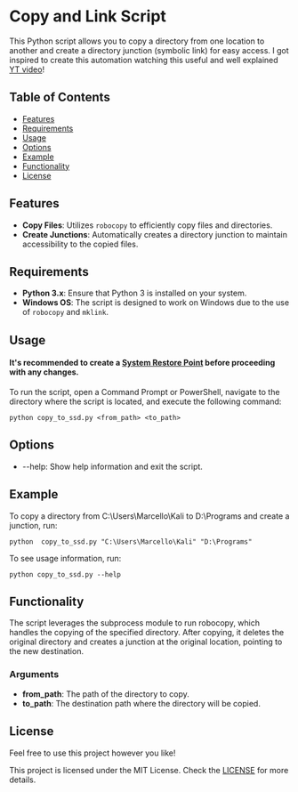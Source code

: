 # Copy and Link Script

This Python script allows you to copy a directory from one location to another and create a directory junction (symbolic link) for easy access. I got inspired to create this automation watching this useful and well explained [YT video](https://www.youtube.com/watch?v=QeKRJCv3Rpw)! 

## Table of Contents

- [Features](#features)
- [Requirements](#requirements)
- [Usage](#usage)
- [Options](#options)
- [Example](#example)
- [Functionality](#functionality)
- [License](#license)

## Features

- **Copy Files**: Utilizes `robocopy` to efficiently copy files and directories.
- **Create Junctions**: Automatically creates a directory junction to maintain accessibility to the copied files.

## Requirements

- **Python 3.x**: Ensure that Python 3 is installed on your system.
- **Windows OS**: The script is designed to work on Windows due to the use of `robocopy` and `mklink`.

## Usage
#### It's recommended to create a [System Restore Point](https://www.windowscentral.com/how-use-system-restore-windows-11#create_restore_point_windows11) before proceeding with any changes.
To run the script, open a Command Prompt or PowerShell, navigate to the directory where the script is located, and execute the following command:

```python copy_to_ssd.py <from_path> <to_path>```

## Options

- --help: Show help information and exit the script.

## Example

To copy a directory from C:\Users\Marcello\Kali to D:\Programs and create a junction, run:

```python  copy_to_ssd.py "C:\Users\Marcello\Kali" "D:\Programs"```

To see usage information, run:

```python copy_to_ssd.py --help```

## Functionality

The script leverages the subprocess module to run robocopy, which handles the copying of the specified directory. After copying, it deletes the original directory and creates a junction at the original location, pointing to the new destination.

### Arguments

- **from_path**: The path of the directory to copy.
- **to_path**: The destination path where the directory will be copied.

## License

Feel free to use this project however you like!

This project is licensed under the MIT License. Check the [LICENSE](https://opensource.org/licenses/MIT) for more details.

